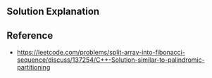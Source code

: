 ## Solution Explanation


## Reference

- https://leetcode.com/problems/split-array-into-fibonacci-sequence/discuss/137254/C++-Solution-similar-to-palindromic-partitioning
